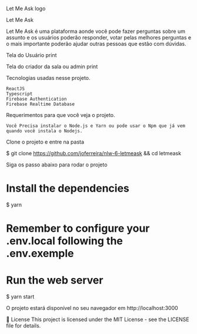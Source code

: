 Let Me Ask logo
 
Let Me Ask

Let Me Ask é uma plataforma aonde você pode fazer perguntas sobre um assunto e os usuários poderão responder, votar pelas melhores perguntas e o mais importante poderão ajudar outras pessoas que estão com dúvidas.

Tela do Usuário
print

Tela do criador da sala ou admin
print

Tecnologias usadas nesse projeto.

    ReactJS
    Typescript
    Firebase Authentication
    Firebase Realtime Database

Requerimentos para que você veja o projeto.

    Você Precisa instalar o Node.js e Yarn ou pode usar o Npm que já vem quando você instala o Nodejs.

Clone o projeto e entre na pasta

$ git clone https://github.com/joferreira/nlw-6-letmeask && cd letmeask

Siga os passo abaixo para rodar o projeto

# Install the dependencies
$ yarn

# Remember to configure your .env.local following the .env.exemple

# Run the web server
$ yarn start

O projeto estará disponível no seu navegador em http://localhost:3000

📝 License
This project is licensed under the MIT License - see the LICENSE file for details.

